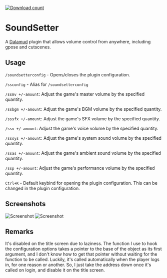 [![Download count](https://img.shields.io/endpoint?url=https%3A%2F%2Fvz32sgcoal.execute-api.us-east-1.amazonaws.com%2FSoundSetter)](https://github.com/karashiiro/SoundSetter)

# SoundSetter
A [Dalamud](https://github.com/goatcorp/Dalamud) plugin that allows volume control from anywhere, including gpose and cutscenes.

## Usage
`/soundsetterconfig` - Opens/closes the plugin configuration.

`/ssconfig` - Alias for `/soundsetterconfig`

`/ssmv +/-amount`: Adjust the game's master volume by the specified quantity.

`/ssbgm +/-amount`: Adjust the game's BGM volume by the specified quantity.

`/sssfx +/-amount`: Adjust the game's SFX volume by the specified quantity.

`/ssv +/-amount`: Adjust the game's voice volume by the specified quantity.

`/sssys +/-amount`: Adjust the game's system sound volume by the specified quantity.

`/ssas +/-amount`: Adjust the game's ambient sound volume by the specified quantity.

`/ssp +/-amount`: Adjust the game's performance volume by the specified quantity.

`Ctrl+K` - Default keybind for opening the plugin configuration. This can be changed in the plugin configuration.

## Screenshots
![Screenshot](https://raw.githubusercontent.com/karashiiro/SoundSetter/master/Assets/0.gif)
![Screenshot](https://raw.githubusercontent.com/karashiiro/SoundSetter/master/Assets/1.png)

## Remarks

It's disabled on the title screen due to laziness. The function I use to hook the configuration options takes a pointer to the base of the object
as its first argument, and I don't know how to get that pointer without waiting for the function to be called. Luckily, it's called automatically
when the player logs in, for one reason or another. So, I just take the address down once it's called on login, and disable it on the title screen.
